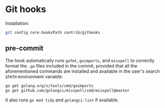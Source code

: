# Git hooks

Installation:

```sh
git config core.hooksPath contrib/githooks
```

## pre-commit

The hook automatically runs `gofmt`, `goimports`, and `misspell`
to correctly format the `.go` files included in the commit, provided
that all the aforementioned commands are installed and available
in the user's search `$PATH` environment variable:

```sh
go get golang.org/x/tools/cmd/goimports
go get github.com/golangci/misspell/cmd/misspell@master
```

It also runs `go mod tidy` and `golangci-lint` if available.
